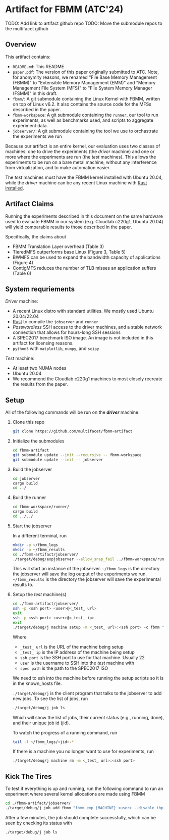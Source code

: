 # Artifact for FBMM (ATC'24)
TODO: Add link to artifact github repo
TODO: Move the submodule repos to the multifacet github

## Overview
This artifact contains:

- `README.md`: This README
- `paper.pdf`: The version of this paper originally submitted to ATC. Note, for anonymity reasons, we renamed "File Base Memory Management (FBMM)" to "Extensible Memory Management (EMM)" and "Memory Management File System (MFS)" to "File System Memory Manager (FSMM)" in this draft.
- `fbmm/`: A git submodule containing the Linux Kernel with FBMM, written on top of Linux v6.2. It also contains the source code for the MFSs described in the paper.
- `fbmm-workspace`: A git submodule containing the `runner`, our tool to run experiments, as well as benchmarks used, and scripts to aggregate experiment data.
- `jobserver/`: A git submodule containing the tool we use to orchastrate the experiments we run

Because our artifact is an entire kernel, our evaluation uses two classes of machines: one to drive the experiments (the _driver_ machine) and one or more where the experiments are run (the _test_ machines).
This allows the experiments to be run on a bare metal machine, without any interference from virtualization, and to make automation easier.

The _test_ machines must have the FBMM kernel installed with Ubuntu 20.04, while the _driver_ machine can be any recent Linux machine with [Rust installed](https://www.rust-lang.org/tools/install).

## Artifact Claims
Running the experiments described in this document on the same hardware used to evaluate FBMM in our system (e.g. Cloudlab c220g1, Ubuntu 20.04) will yield comparable results to those described in the paper.

Specifically, the claims about
- FBMM Translation Layer overhead (Table 3)
- TieredMFS outperforms base Linux (Figure 3, Table 5)
- BWMFS can be used to expand the bandwidth capacity of applications (Figure 4)
- ContigMFS reduces the number of TLB misses an application suffers (Table 6)

## System requriements

_Driver_ machine:

- A recent Linux distro with standard utilities. We mostly used Ubuntu 20.04/22.04
- [Rust](https://www.rust-lang.org/tools/install) to compile the `jobserver` and `runner`
- _Passwordless_ SSH access to the driver machines, and a stable network connection that allows for hours-long SSH sessions
- A SPEC2017 benchmark ISO image. An image is not included in this artifact for licensing reasons.
- `python3` with `matplotlib`, `numpy`, and `scipy`

_Test_ machine:
- At least two NUMA nodes
- Ubuntu 20.04
- We recommend the Cloudlab c220g1 machines to most closely recreate the results from the paper.

## Setup
All of the following commands will be run on the **_driver_** machine.

1. Clone this repo
    ```sh
    git clone https://github.com/multifacet/fbmm-artifact
    ```

2. Initialize the submodules
    ```sh
    cd fbmm-artifact
    git submodule update --init --recursive -- fbmm-workspace
    git submodule update --init -- jobserver
    ```

3. Build the jobserver
    ```sh
    cd jobserver
    cargo build
    cd ../
    ```

4. Build the runner
    ```sh
    cd fbmm-workspace/runner/
    cargo build
    cd ../../
    ```

5. Start the jobserver

    In a different terminal, run
    ```sh
    mkdir -p ~/fbmm_logs
    mkdir -p ~/fbmm_results
    cd ./fbmm-artifact/jobserver/
    ./target/debug/expjobserver --allow_snap_fail ../fbmm-workspace/runner/target/debug/runner ~/fbmm_logs example.log.yml
    ```
    This will start an instance of the jobserver.
    `~/fbmm_logs` is the directory the jobserver will save the log output of the experiments we run.
    `~/fbmm_results` is the directory the jobserver will save the experimental results to.

6. Setup the _test_ machine(s)
    ```sh
    cd ./fbmm-artifact/jobserver/
    ssh -p <ssh port> <user>@<_test_ url>
    exit
    ssh -p <ssh port> <user>@<_test_ ip>
    exit
    ./target/debug/j machine setup -m <_test_ url>:<ssh port> -c fbmm "setup_wkspc {MACHINE} <user> --clone_wkspc --wkspc_branch atc-artifact --host_bmks --host_dep --unstable_device_names --resize_root --spec_2017 <spec path>" "setup_kernel {MACHINE} <user> --branch atc-artifact --repo github.com/multifacet/fbmm --install_perf --build_mmfs +CONFIG_TRANSPARENT_HUGEPAGE -CONFIG_PAGE_TABLE_ISOLATION -CONFIG_RETPOLINE +CONFIG_GDB_SCRIPTS +CONFIG_FRAME_POINTERS +CONFIG_IKHEADERS +CONFIG_SLAB_FREELIST_RANDOM +CONFIG_SHUFFLE_PAGE_ALLOCATOR +CONFIG_FS_DAX +CONFIG_DAX +CONFIG_BLK_DEV_RAM +CONFIG_FILE_BASED_MM +CONFIG_BLK_DEV_PMEM +CONFIG_ND_BLK +CONFIG_BTT +CONFIG_NVDIMM_PFN +CONFIG_NVDIMM_DAX +CONFIG_X86_PMEM_LEGACY -CONFIG_INIT_ON_ALLOC_DEFAULT_ON"
    ```
    Where
    - `_test_ url` is the URL of the machine being setup
    - `_test_ ip` is the IP address of the machine being setup
    - `ssh port` is the SSH port to use for that machine. Usually 22
    - `user` is the username to SSH into the _test_ machine with
    - `spec path` is the path to the SPEC2017 ISO

    We need to ssh into the machine before running the setup scripts so it is in the known_hosts file.

    `./target/debug/j` is the client program that talks to the jobserver to add new jobs.
    To see the list of jobs, run
    ```sh
    ./target/debug/j job ls
    ```
    Which will show the list of jobs, their current status (e.g., running, done), and their unique job id (jid).

    To watch the progress of a running command, run
    ```sh
    tail -f ~/fbmm_logs/<jid>-*
    ```

    If there is a machine you no longer want to use for experiments, run
    ```sh
    ./target/debug/j machine rm -m <_test_ url>:<ssh port>
    ```

## Kick The Tires
To test if everything is up and running, run the following command to run an experiment where several kernel allocations are made using FBMM
```sh
cd ./fbmm-artifact/jobserver/
./target/debug/j job add fbmm "fbmm_exp {MACHINE} <user> --disable_thp --numactl --fbmm --basicmmfs 16777216 alloctest 1 100000 --threads 1"
```

After a few minutes, the job should complete successfully, which can be seen by checking its status with
```sh
./target/debug/j job ls
```
